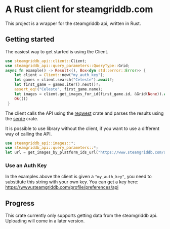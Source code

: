 # A Rust client for steamgriddb.com

This project is a wrapper for the steamgriddb api, written in Rust.

## Getting started

The easiest way to get started is using the Client.

```rust
use steamgriddb_api::client::Client;
use steamgriddb_api::query_parameters::QueryType::Grid;
async fn example() -> Result<(), Box<dyn std::error::Error>> {
    let client = Client::new("my_auth_key");
    let games = client.search("Celeste").await?;
    let first_game = games.iter().next()?;
    assert_eq!("Celeste", first_game.name);
    let images = client.get_images_for_id(first_game.id, &Grid(None)).await?;
    Ok(())
 }
```

The client calls the API using the [reqwest](https://crates.io/crates/reqwest) crate and parses the results using the [serde](https://crates.io/crates/serde) crate.

It is possible to use library without the client, if you want to use a different way of calling the API.
```rust
use steamgriddb_api::images::*;
use steamgriddb_api::query_parameters::*;
let url = get_images_by_platform_ids_url("https://www.steamgriddb.com/api/v2", &Platform::Steam, &["107500", "107510"], &QueryType::Grid(None));
```

### Use an Auth Key

In the examples above the client is given a ``"my_auth_key"``, you need to substitute this string with your own key. 
You can get a key here: 
https://www.steamgriddb.com/profile/preferences/api


## Progress

This crate currently only supports getting data from the steamgriddb api. Uploading will come in a later version.